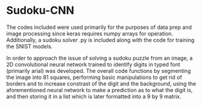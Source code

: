 # Sudoku-CNN

The codes included were used primarily for the purposes of data prep and image processing since keras
requires numpy arrays for operation. Additionally, a sudoku solver .py is included along with the code for 
training the SNIST models. 

In order to approach the issue of solving a sudoku puzzle from an image, a 2D convolutional neural network
trained to identify digits in typed font (primarily arial) was developed.  The overall code functions by 
segmenting the image into 81 squares, performing basic manipulations to get rid of borders and to increase 
constrast of the digit and the background, using the aforementioned neural network to make a prediction as to 
what the digit is, and then storing it in a list which is later formatted into a 9 by 9 matrix.  
